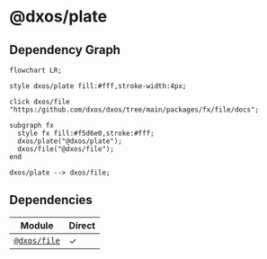 # @dxos/plate



## Dependency Graph

```mermaid
flowchart LR;

style dxos/plate fill:#fff,stroke-width:4px;

click dxos/file "https:/github.com/dxos/dxos/tree/main/packages/fx/file/docs";

subgraph fx
  style fx fill:#f5d6e0,stroke:#fff;
  dxos/plate("@dxos/plate");
  dxos/file("@dxos/file");
end

dxos/plate --> dxos/file;
```

## Dependencies

| Module | Direct |
|---|---|
| [`@dxos/file`](../../file/docs/README.md) | &check; |
